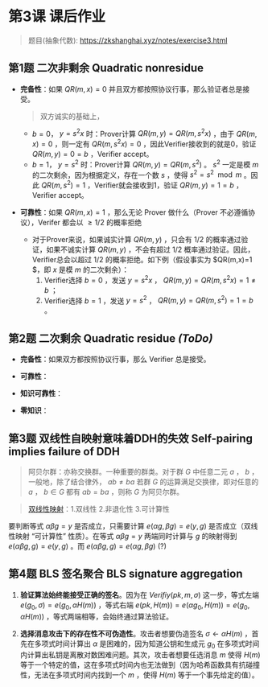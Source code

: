 # 第3课 课后作业

> 题目(抽象代数): https://zkshanghai.xyz/notes/exercise3.html


## 第1题 二次非剩余 Quadratic nonresidue

- **完备性**：如果 $QR(m, x)=0$ 并且双方都按照协议行事，那么验证者总是接受。

   > 双方诚实的基础上，

  - $b=0$， $y=s^2x$ 时：Prover计算 $QR(m,y)=QR(m,s^2x)$ ，由于 $QR(m,x)=0$ ，则一定有 $QR(m,s^2x)=0$ ，因此Verifier接收到的就是0，验证 $QR(m,y)=0=b$ ，Verifier accept。
  - $b=1$， $y = s^2$ 时：Prover计算 $QR(m,y)=QR(m,s^2)$ 。 $s^2$ 一定是模 $m$ 的二次剩余，因为根据定义，存在一个数 $s$ ，使得 $s^2 = s^2 \mod m$ 。因此 $QR(m,s^2)=1$ ，Verifier就会接收到1，验证 $QR(m,y)=1=b$ ，Verifier accept。

- **可靠性**：如果 $QR(m, x)=1$ ，那么无论 Prover 做什么（Prover 不必遵循协议），Verifer 都会以 $\geq 1 / 2$ 的概率拒绝

  - 对于Prover来说，如果诚实计算 $QR(m,y)$ ，只会有 $1/2$ 的概率通过验证，如果不诚实计算 $QR(m,y)$ ，不会有超过 $1/2$ 概率通过验证。因此，Verifier总会以超过 $1/2$ 的概率拒绝。如下例（假设事实为 $QR(m,x)=1 $，即 $x$ 是模 $m$ 的二次剩余）：
    1. Verifier选择 $b=0$ ，发送 $y = s^2x$ ， $QR(m,y)=QR(m,s^2x)=1 \neq b$ ；
    2. Verifier选择 $b=1$ ，发送 $y=s^2$ ， $QR(m,y)=QR(m,s^2)=1=b$ 。

## 第2题 二次剩余 Quadratic residue *(ToDo)*

- **完备性**：如果双方都按照协议行事，那么 Verifier 总是接受。

- **可靠性**：

- **知识可靠性**：

- **零知识**：

## 第3题 双线性自映射意味着DDH的失效 Self-pairing implies failure of DDH
> 阿贝尔群：亦称交换群。一种重要的群类。对于群 $G$ 中任意二元 $a$ ， $b$ ，一般地，除了结合律外， $ab≠ba$ 若群 $G$ 的运算满足交换律，即对任意的 $a$ ， $b∈G$ 都有 $ab=ba$ ，则称 $G$ 为阿贝尔群。

> [双线性映射](https://www.bilibili.com/video/BV11M411m7Qq/?spm_id_from=333.337.search-card.all.click&vd_source=0dd037413d496f35de84d58a72548d41)：1.双线性 2.非退化性 3.可计算性

要判断等式 $\alpha \beta g = y$ 是否成立，只需要计算 $e(\alpha g, \beta g) = e(y, g)$ 是否成立（双线性映射 “可计算性” 性质）。在等式 $\alpha \beta g = y$ 两端同时计算与 $g$ 的映射得到 $e(\alpha \beta g, g) = e(y, g)$ 。而 $e(\alpha \beta g, g) = e(\alpha g, \beta g)$ (?)

## 第4题 BLS 签名聚合 BLS signature aggregation

1. **验证算法始终能接受正确的签名**。因为在 $Verifiy(pk,m,\sigma)$ 这一步，等式左端 $e(g_0,\sigma) = e(g_0, \alpha H(m))$ ，等式右端 $e(pk,H(m)) = e(\alpha g_0, H(m))= e(g_0,\alpha H(m))$ ，等式两端相等，会始终通过算法验证。

2. **选择消息攻击下的存在性不可伪造性**。攻击者想要伪造签名 $\sigma \leftarrow \alpha H(m)$ ，首先在多项式时间计算出 $\alpha$ 是困难的，因为知道公钥和生成元 $g_0$ 在多项式时间内计算出私钥是离散对数困难问题。其次，攻击者想要任选消息 $m$ 使得 $H(m)$ 等于一个特定的值，这在多项式时间内也无法做到（因为哈希函数具有抗碰撞性，无法在多项式时间内找到一个 $m$ ，使得 $H(m)$ 等于一个事先给定的值）。

